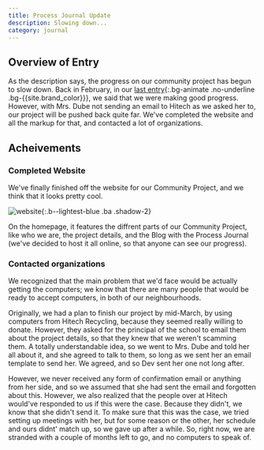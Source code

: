 ```yaml
---
title: Process Journal Update
description: Slowing down...
category: journal
---
```


## Overview of Entry
As the description says, the progress on our community project has begun to slow down. Back in February, in our [last entry](/reimagine/posts/Process-2){:.bg-animate .no-underline .bg-{{site.brand_color}}}, we said that we were making good progress. However, with Mrs. Dube not sending an email to Hitech as we asked her to, our project will be pushed back quite far. We've completed the website and all the markup for that, and contacted a lot of organizations.

## Acheivements

### Completed Website
We've finally finished off the website for our Community Project, and we think that it looks pretty cool.

![website](/reimagine/static/images/website3.png){:.b--lightest-blue .ba .shadow-2}

On the homepage, it features the diffrent parts of our Community Project, like who we are, the project details, and the Blog with the Process Journal (we've decided to host it all online, so that anyone can see our progress).

### Contacted organizations
We recognized that the main problem that we'd face would be actually getting the computers; we know that there are many people that would be ready to accept computers, in both of our neighbourhoods.

Originally, we had a plan to finish our project by mid-March, by using computers from Hitech Recycling, because they seemed really willing to donate. However, they asked for the principal of the school to email them about the project details, so that they knew that we weren't scamming them. A totally understandable idea, so we went to Mrs. Dube and told her all about it, and she agreed to talk to them, so long as we sent her an email template to send her. We agreed, and so Dev sent her one not long after.

However, we never received any form of confirmation email or anything from her side, and so we assumed that she had sent the email and forgotten about this. However, we also realized that the people over at Hitech would've responded to us if this were the case. Because they didn't, we know that she didn't send it. To make sure that this was the case, we tried setting up meetings with her, but for some reason or the other, her schedule and ours didnt' match up, so we gave up after a while. So, right now, we are stranded with a couple of months left to go, and no computers to speak of.

